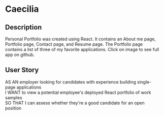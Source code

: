 # Caecilia



## Description

Personal Portfolio was created using React. It contains an About me page, Portfolio page, Contact page, and Resume page. The Portfolio page contains a list of three of my favorite applications. Click on image to see full app on github. 

## User Story

AS AN employer looking for candidates with experience building single-page applications  
I WANT to view a potential employee's deployed React portfolio of work samples  
SO THAT I can assess whether they're a good candidate for an open position  


